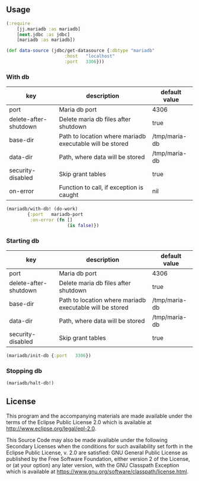 ## Usage

``` clojure
(:require
    [jj.mariadb :as mariadb]
    [next.jdbc :as jdbc]
    [mariadb :as mariadb])

(def data-source (jdbc/get-datasource {:dbtype "mariadb"
                      :host   "localhost"
                      :port   3306}))
``` 

### With db

| key                   | description                                              | default value |
|-----------------------|----------------------------------------------------------|---------------|
| port                  | Maria db port                                            | 4306          |    
| delete-after-shutdown | Delete maria db files after shutdown                     | true          |
| base-dir              | Path to location where mariadb executable will be stored | /tmp/maria-db |
| data-dir              | Path, where data will be stored                          | /tmp/maria-db |
| security-disabled     | Skip grant tables                                        | true          |
| on-error              | Function to call, if exception is caught                 | nil           |

``` clojure
(mariadb/with-db! (do-work)
        {:port   mariadb-port
         :on-error (fn []
                       (is false)})
```

### Starting db

| key                   | description                                              | default value |
|-----------------------|----------------------------------------------------------|---------------|
| port                  | Maria db port                                            | 4306          |    
| delete-after-shutdown | Delete maria db files after shutdown                     | true          |
| base-dir              | Path to location where mariadb executable will be stored | /tmp/maria-db |
| data-dir              | Path, where data will be stored                          | /tmp/maria-db |
| security-disabled     | Skip grant tables                                        | true          |

``` clojure
(mariadb/init-db {:port   3306})                      
```

### Stopping db

``` clojure
(mariadb/halt-db!)
```

## License

This program and the accompanying materials are made available under the
terms of the Eclipse Public License 2.0 which is available at
http://www.eclipse.org/legal/epl-2.0.

This Source Code may also be made available under the following Secondary
Licenses when the conditions for such availability set forth in the Eclipse
Public License, v. 2.0 are satisfied: GNU General Public License as published by
the Free Software Foundation, either version 2 of the License, or (at your
option) any later version, with the GNU Classpath Exception which is available
at https://www.gnu.org/software/classpath/license.html.
